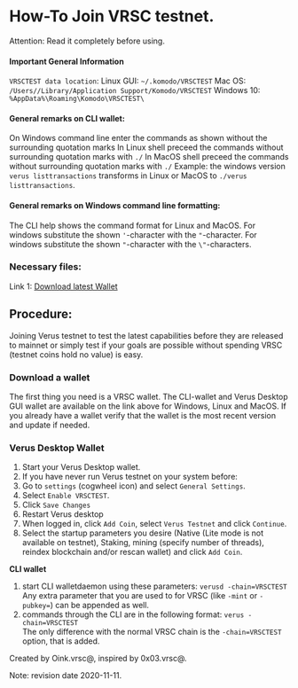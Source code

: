 # How-To Join VRSC testnet.

Attention: Read it completely before using.

#### Important General Information

`VRSCTEST data location`:
Linux GUI: `~/.komodo/VRSCTEST`
Mac OS: `/Users//Library/Application Support/Komodo/VRSCTEST`
Windows 10: `%AppData%\Roaming\Komodo\VRSCTEST\`

#### General remarks on CLI wallet:

On Windows command line enter the commands as shown without the surrounding quotation marks
In Linux shell preceed the commands without surrounding quotation marks with `./`
In MacOS shell preceed the commands without surrounding quotation marks with `./`
Example: the windows version `verus listtransactions` transforms in Linux or MacOS to `./verus listtransactions`.

#### General remarks on Windows command line formatting:

The CLI help shows the command format for Linux and MacOS.
For windows substitute the shown `'`-character with the `"`-character.
For windows substitute the shown `"`-character with the `\"`-characters.

### Necessary files:

Link 1: [Download latest Wallet](https://verus.io/wallet.html)

## Procedure:

Joining Verus testnet to test the latest capabilities before they are released to mainnet or simply test if your goals are possible without spending VRSC (testnet coins hold no value) is easy.

### Download a wallet

The first thing you need is a VRSC wallet. The CLI-wallet and Verus Desktop GUI wallet are available on the link above for Windows,
Linux and MacOS. If you already have a wallet verify that the wallet is the most recent version and update if needed.

### Verus Desktop Wallet ###

1. Start your Verus Desktop wallet.
2. If you have never run Verus testnet on your system before:
  1. Go to `settings` (cogwheel icon) and select `General Settings`.
  2. Select `Enable VRSCTEST`.
  3. Click `Save Changes`
  4. Restart Verus desktop
3. When logged in, click `Add Coin`, select `Verus Testnet` and click `Continue`.
4. Select the startup parameters you desire (Native (Lite mode is not available on testnet), Staking, mining (specify number of threads), reindex blockchain and/or rescan wallet) and click `Add Coin`.


**CLI wallet**
1. start CLI walletdaemon using these parameters:
   `verusd -chain=VRSCTEST`  
   Any extra parameter that you are used to for VRSC (like `-mint` or `-pubkey=`) can be appended as well.
2. commands through the CLI are in the following format:
   `verus -chain=VRSCTEST`  
   The only difference with the normal VRSC chain is the `-chain=VRSCTEST` option, that is added.



Created by Oink.vrsc@, inspired by 0x03.vrsc@.

Note: revision date 2020-11-11.
